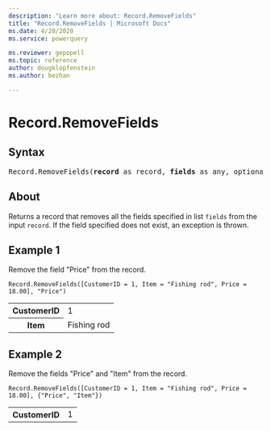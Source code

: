 ```yaml
---
description: "Learn more about: Record.RemoveFields"
title: "Record.RemoveFields | Microsoft Docs"
ms.date: 4/20/2020
ms.service: powerquery

ms.reviewer: gepopell
ms.topic: reference
author: dougklopfenstein
ms.author: bezhan

---
```

# Record.RemoveFields

## Syntax

<pre>
Record.RemoveFields(<b>record</b> as record, <b>fields</b> as any, optional <b>missingField</b> as nullable number) as record
</pre>
  
## About  
Returns a record that removes all the fields specified in list `fields` from the input `record`. If the field specified does not exist, an exception is thrown.

## Example 1
Remove the field "Price" from the record.

```powerquery-m
Record.RemoveFields([CustomerID = 1, Item = "Fishing rod", Price = 18.00], "Price")
```

<table> <tr> <th>CustomerID</th> <td>1</td> </tr> <tr> <th>Item</th> <td>Fishing rod</td> </tr> </table>

## Example 2
Remove the fields "Price" and "Item" from the record.

```powerquery-m
Record.RemoveFields([CustomerID = 1, Item = "Fishing rod", Price = 18.00], {"Price", "Item"})
```

<table> <tr> <th>CustomerID</th> <td>1</td> </tr> </table>
